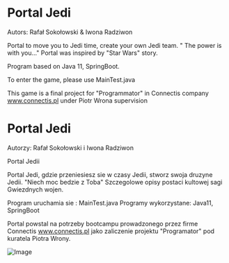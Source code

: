 # Portal Jedi

Autors: Rafał Sokołowski & Iwona Radziwon

Portal to move you to Jedi time, create your own Jedi team. " The power is with you..."
Portal was inspired by "Star Wars" story.

Program based on Java 11, SpringBoot.


To enter the game, please use MainTest.java

This game is a final project for "Programmator" in Connectis company www.connectis.pl under Piotr Wrona
supervision



# Portal Jedi


Autorzy: Rafał Sokołowski i Iwona Radziwon

Portal Jedii

Portal Jedi, gdzie przeniesiesz sie w czasy Jedii, stworz swoja druzyne Jedii.
 "Niech moc bedzie z Toba"
Szczegolowe opisy postaci kultowej sagi Gwiezdnych wojen.

Program uruchamia sie : MainTest.java
Programy wykorzystane: Java11, SpringBoot


Portal powstal na potrzeby bootcampu prowadzonego przez firme Connectis www.connectis.pl jako zaliczenie projektu "Programator" pod kuratela Piotra Wrony.


<img src="/images/JOScreen1.JPG" alt="Image"/>